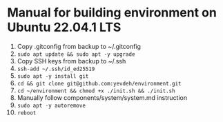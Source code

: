 # Manual for building environment on Ubuntu 22.04.1 LTS
1. Copy .gitconfig from backup to ~/.gitconfig  
1. `sudo apt update && sudo apt -y upgrade`  
1. Copy SSH keys from backup to ~/.ssh  
1. `ssh-add ~/.ssh/id_ed25519`  
1. `sudo apt -y install git`  
1. `cd && git clone git@github.com:yevdeh/environment.git`  
1. `cd ~/environment && chmod +x ./init.sh && ./init.sh`  
1. Manually follow components/system/system.md instruction  
1. `sudo apt -y autoremove`  
1. `reboot`

